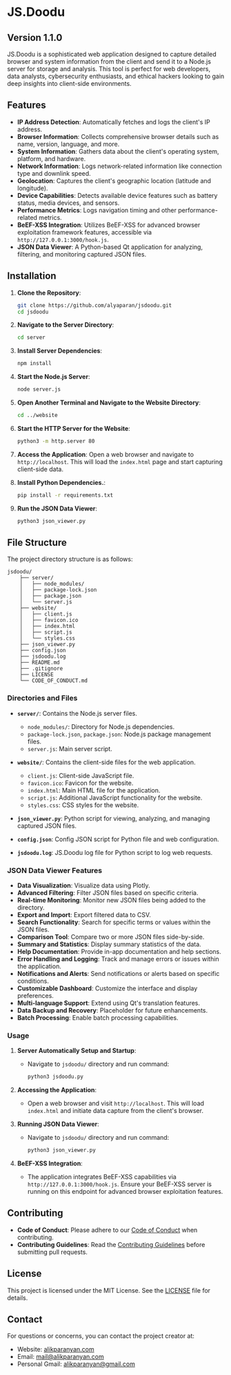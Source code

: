 # JS.Doodu

## Version 1.1.0

JS.Doodu is a sophisticated web application designed to capture detailed browser and system information from the client and send it to a Node.js server for storage and analysis. This tool is perfect for web developers, data analysts, cybersecurity enthusiasts, and ethical hackers looking to gain deep insights into client-side environments.

## Features

- **IP Address Detection**: Automatically fetches and logs the client's IP address.
- **Browser Information**: Collects comprehensive browser details such as name, version, language, and more.
- **System Information**: Gathers data about the client's operating system, platform, and hardware.
- **Network Information**: Logs network-related information like connection type and downlink speed.
- **Geolocation**: Captures the client's geographic location (latitude and longitude).
- **Device Capabilities**: Detects available device features such as battery status, media devices, and sensors.
- **Performance Metrics**: Logs navigation timing and other performance-related metrics.
- **BeEF-XSS Integration**: Utilizes BeEF-XSS for advanced browser exploitation framework features, accessible via `http://127.0.0.1:3000/hook.js`.
- **JSON Data Viewer**: A Python-based Qt application for analyzing, filtering, and monitoring captured JSON files.

## Installation

1. **Clone the Repository**:
    ```sh
    git clone https://github.com/alyaparan/jsdoodu.git
    cd jsdoodu
    ```

2. **Navigate to the Server Directory**:
    ```sh
    cd server
    ```

3. **Install Server Dependencies**:
    ```sh
    npm install
    ```

4. **Start the Node.js Server**:
    ```sh
    node server.js
    ```

5. **Open Another Terminal and Navigate to the Website Directory**:
    ```sh
    cd ../website
    ```

6. **Start the HTTP Server for the Website**:
    ```sh
    python3 -m http.server 80
    ```

7. **Access the Application**:
   Open a web browser and navigate to `http://localhost`. This will load the `index.html` page and start capturing client-side data.

8. **Install Python Dependencies.**:
    ```sh
    pip install -r requirements.txt
    ```

9. **Run the JSON Data Viewer**:
    ```sh
    python3 json_viewer.py
    ```

## File Structure

The project directory structure is as follows:

    jsdoodu/
        ├── server/
        │   ├── node_modules/
        │   ├── package-lock.json
        │   ├── package.json
        │   └── server.js
        ├── website/
        │   ├── client.js
        │   ├── favicon.ico
        │   ├── index.html
        │   ├── script.js
        │   └── styles.css
        ├── json_viewer.py
        ├── config.json
        ├── jsdoodu.log
        ├── README.md
        ├── .gitignore
        ├── LICENSE
        └── CODE_OF_CONDUCT.md

### Directories and Files

- **`server/`**: Contains the Node.js server files.
  - `node_modules/`: Directory for Node.js dependencies.
  - `package-lock.json`, `package.json`: Node.js package management files.
  - `server.js`: Main server script.

- **`website/`**: Contains the client-side files for the web application.
  - `client.js`: Client-side JavaScript file.
  - `favicon.ico`: Favicon for the website.
  - `index.html`: Main HTML file for the application.
  - `script.js`: Additional JavaScript functionality for the website.
  - `styles.css`: CSS styles for the website.

- **`json_viewer.py`**: Python script for viewing, analyzing, and managing captured JSON files.
- **`config.json`**: Config JSON script for Python file and web configuration.
- **`jsdoodu.log`**: JS.Doodu log file for Python script to log web requests.

### JSON Data Viewer Features

- **Data Visualization**: Visualize data using Plotly.
- **Advanced Filtering**: Filter JSON files based on specific criteria.
- **Real-time Monitoring**: Monitor new JSON files being added to the directory.
- **Export and Import**: Export filtered data to CSV.
- **Search Functionality**: Search for specific terms or values within the JSON files.
- **Comparison Tool**: Compare two or more JSON files side-by-side.
- **Summary and Statistics**: Display summary statistics of the data.
- **Help Documentation**: Provide in-app documentation and help sections.
- **Error Handling and Logging**: Track and manage errors or issues within the application.
- **Notifications and Alerts**: Send notifications or alerts based on specific conditions.
- **Customizable Dashboard**: Customize the interface and display preferences.
- **Multi-language Support**: Extend using Qt's translation features.
- **Data Backup and Recovery**: Placeholder for future enhancements.
- **Batch Processing**: Enable batch processing capabilities.

### Usage

1. **Server Automatically Setup and Startup**:
   - Navigate to `jsdoodu/` directory and run command:
     ```sh
     python3 jsdoodu.py
     ```

2. **Accessing the Application**:
   - Open a web browser and visit `http://localhost`. This will load `index.html` and initiate data capture from the client's browser.

3. **Running JSON Data Viewer**:
   - Navigate to `jsdoodu/` directory and run command:
     ```sh
     python3 json_viewer.py
     ```

4. **BeEF-XSS Integration**:
   - The application integrates BeEF-XSS capabilities via `http://127.0.0.1:3000/hook.js`. Ensure your BeEF-XSS server is running on this endpoint for advanced browser exploitation features.

## Contributing

- **Code of Conduct**: Please adhere to our [Code of Conduct](CODE_OF_CONDUCT.md) when contributing.
- **Contributing Guidelines**: Read the [Contributing Guidelines](CONTRIBUTING.md) before submitting pull requests.

## License

This project is licensed under the MIT License. See the [LICENSE](LICENSE) file for details.

## Contact

For questions or concerns, you can contact the project creator at:
- Website: [alikparanyan.com](http://www.alikparanyan.com)
- Email: [mail@alikparanyan.com](mailto:mail@alikparanyan.com)
- Personal Gmail: [alikparanyan@gmail.com](mailto:alikparanyan@gmail.com)
